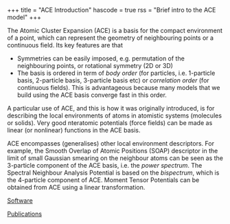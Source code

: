 +++
title = "ACE Introduction"
hascode = true
rss = "Brief intro to the ACE model"
+++
<!-- @def tags = ["syntax", "code"] -->
<!-- ### Introduction  -->

The Atomic Cluster Expansion (ACE) is a basis for the compact environment of a point, which can represent the geometry of neighbouring points or a continuous field. Its key features are that
- Symmetries can be easily imposed, e.g. permutation of the neighbouring points, or rotational symmetry (2D or 3D)
- The basis is ordered in term of _body order_ (for particles, i.e. 1-particle basis, 2-particle basis, 3-particle basis etc) or _correlation order_ (for continuous fields). This is advantageous because many models that we build using the ACE basis converge fast in this order. 

A particular use of ACE, and this is how it was originally introduced, is for describing the local environments of atoms in atomistic systems (molecules or solids). Very good nteratomic potentials (force fields) can be made as linear (or nonlinear) functions in the ACE basis. 

ACE encompasses (generalises) other local environment descriptors. For example, the Smooth Overlap of Atomic Positions (SOAP) descriptor in the limit of small Gaussian smearing on the neighbour atoms can be seen as the 3-particle component of the ACE basis, i.e. the _power spectrum_. The Spectral Neighbour Analysis Potential is based on the _bispectrum_, which is the 4-particle component of ACE. Moment Tensor Potentials can be obtained from ACE using a linear transformation. 

[Software](/software/)

[Publications](/publications/)